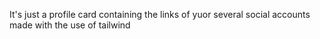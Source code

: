 It's just a profile card containing the links of yuor
several social accounts made with the use of tailwind
